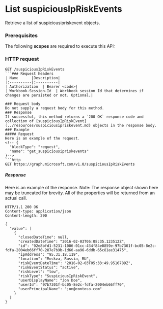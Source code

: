 # List suspiciousIpRiskEvents

Retrieve a list of suspiciousipriskevent objects.
### Prerequisites
The following **scopes** are required to execute this API: 
### HTTP request
<!-- { "blockType": "ignored" } -->
```http
GET /suspiciousIpRiskEvents
```### Request headers
| Name      |Description|
|:----------|:----------|
| Authorization  | Bearer <code>|
| Workbook-Session-Id  | Workbook session Id that determines if changes are persisted or not. Optional.|

### Request body
Do not supply a request body for this method.
### Response
If successful, this method returns a `200 OK` response code and collection of [suspiciousIpRiskEvent](../resources/suspiciousipriskevent.md) objects in the response body.
### Example
##### Request
Here is an example of the request.
<!-- {
  "blockType": "request",
  "name": "get_suspiciousipriskevents"
}-->
```http
GET https://graph.microsoft.com/v1.0/suspiciousIpRiskEvents
```
##### Response
Here is an example of the response. Note: The response object shown here may be truncated for brevity. All of the properties will be returned from an actual call.
<!-- {
  "blockType": "response",
  "truncated": true,
  "@odata.type": "microsoft.graph.suspiciousIpRiskEvent",
  "isCollection": true
} -->
```http
HTTP/1.1 200 OK
Content-type: application/json
Content-length: 290

{
  "value": [
    {
      "closedDateTime": null, 
      "createdDateTime": "2016-02-03T06:08:35.123512Z", 
      "id": "02e8bfd1-5231-1006-01cc-434f84e0859e-97b7301f-bc05-8e2c-fdfa-2004eb66ff70-287e7b9b-1d60-aa96-6ddb-65c81ee31475", 
      "ipAddress": "95.31.18.119", 
      "location": "Moskva, Russia, RU", 
      "riskEventDateTime": "2016-02-03T05:33:49.9516789Z", 
      "riskEventStatus": "active", 
      "riskLevel": "low", 
      "riskType": "SuspiciousIpRiskEvent", 
      "userDisplayName": "Jon Doe", 
      "userId": "97b7301f-bc05-8e2c-fdfa-2004eb66ff70", 
      "userPrincipalName": "jon@contoso.com"
    }
  ]
}
```

<!-- uuid: 8fcb5dbc-d5aa-4681-8e31-b001d5168d79
2015-10-25 14:57:30 UTC -->
<!-- {
  "type": "#page.annotation",
  "description": "List suspiciousIpRiskEvents",
  "keywords": "",
  "section": "documentation",
  "tocPath": ""
}-->